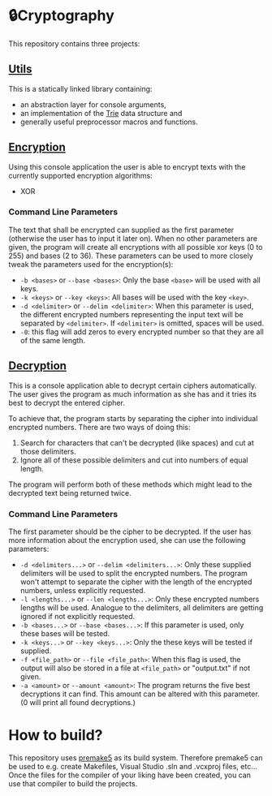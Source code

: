 # 🔒Cryptography

This repository contains three projects:

## [Utils](utils)

This is a statically linked library containing:

- an abstraction layer for console arguments,
- an implementation of the [Trie](https://en.wikipedia.org/wiki/Trie) data structure and
- generally useful preprocessor macros and functions.

## [Encryption](encryption)

Using this console application the user is able to encrypt texts with the currently supported encryption algorithms:

- XOR

### Command Line Parameters

The text that shall be encrypted can supplied as the first parameter (otherwise the user has to input it later on).
When no other parameters are given, the program will create all encryptions with all possible xor keys (0 to 255) and bases (2 to 36).
These parameters can be used to more closely tweak the parameters used for the encryption(s):

- `-b <bases>` or `--base <bases>`: Only the base `<base>` will be used with all keys.
- `-k <keys>` or `--key <keys>`: All bases will be used with the key `<key>`.
- `-d <delimiter>` or `--delim <delimiter>`: When this parameter is used, the different encrypted numbers representing the input text will be separated by `<delimiter>`.
  If `<delimiter>` is omitted, spaces will be used.
- `-0`: this flag will add zeros to every encrypted number so that they are all of the same length.

## [Decryption](decryption)

This is a console application able to decrypt certain ciphers automatically.
The user gives the program as much information as she has and it tries its best to decrypt the entered cipher.

To achieve that, the program starts by separating the cipher into individual encrypted numbers.
There are two ways of doing this:

1. Search for characters that can't be decrypted (like spaces) and cut at those delimiters.
2. Ignore all of these possible delimiters and cut into numbers of equal length.

The program will perform both of these methods which might lead to the decrypted text being returned twice.

### Command Line Parameters

The first parameter should be the cipher to be decrypted.
If the user has more information about the encryption used, she can use the following parameters:

- `-d <delimiters...>` or `--delim <delimiters...>`: Only these supplied delimiters will be used to split the encrypted numbers.
  The program won't attempt to separate the cipher with the length of the encrypted numbers, unless explicitly requested.
- `-l <lengths...>` or `--len <lengths...>`: Only these encrypted numbers lengths will be used.
  Analogue to the delimiters, all delimiters are getting ignored if not explicitly requested.
- `-b <bases...>` or `--base <bases...>`: If this parameter is used, only these bases will be tested.
- `-k <keys...>` or `--key <keys...>`: Only the these keys will be tested if supplied.
- `-f <file_path>` or `--file <file_path>`: When this flag is used, the output will also be stored in a file at `<file_path>` or "output.txt" if not given.
- `-a <amount>` or `--amount <amount>`: The program returns the five best decryptions it can find.
  This amount can be altered with this parameter.
  (0 will print all found decryptions.)

# How to build?

This repository uses [premake5](https://github.com/premake/premake-core/wiki) as its build system.
Therefore premake5 can be used to e.g. create Makefiles, Visual Studio .sln and .vcxproj files, etc...
Once the files for the compiler of your liking have been created, you can use that compiler to build the projects.
